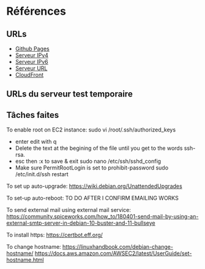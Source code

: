 # Références

## URLs
- [Github Pages](https://plgagne.github.io/Game-Boy-Essentials/)
- [Serveur IPv4](http://54.204.100.238)
- [Serveur IPv6](http://2600:1f10:4ec1:a200:833c:772f:ed3b:9a67)
- [Serveur URL](http://ec2-54-204-100-238.compute-1.amazonaws.com)
- [CloudFront](https://d22xncr9jc5j2j.cloudfront.net)

## URLs du serveur test temporaire


## Tâches faites
To enable root on EC2 instance:
sudo vi /root/.ssh/authorized_keys
  - enter edit with q
  - Delete the text at the begining of the file until you get to the words ssh-rsa.
  - esc then :x to save & exit
sudo nano /etc/ssh/sshd_config
  - Make sure PermitRootLogin is set to prohibit-password
sudo /etc/init.d/ssh restart

To set up auto-upgrade:
https://wiki.debian.org/UnattendedUpgrades

To set-up auto-reboot:
TO DO AFTER I CONFIRM EMAILING WORKS

To send external mail using external mail service:
https://community.spiceworks.com/how_to/180401-send-mail-by-using-an-external-smtp-server-in-debian-10-buster-and-11-bullseye

To install https:
https://certbot.eff.org/

To change hostname:
https://linuxhandbook.com/debian-change-hostname/
https://docs.aws.amazon.com/AWSEC2/latest/UserGuide/set-hostname.html